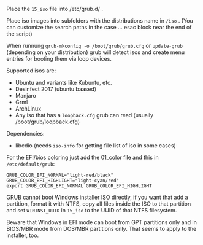 Place the `15_iso` file into /etc/grub.d/ .

Place iso images into subfolders with the distributions name in `/iso` . (You can customize the search paths in the case ... esac block near the end of the script)

When runnung `grub-mkconfig -o /boot/grub/grub.cfg` or `update-grub` (depending on your distribution) grub will detect isos and create menu entries for booting them via loop devices. 

Supported isos are:
* Ubuntu and variants like Kubuntu, etc.
* Desinfect 2017 (ubuntu baased)
* Manjaro
* Grml
* ArchLinux
* Any iso that has a `loopback.cfg` grub can read (usually /boot/grub/loopback.cfg)

Dependencies:
* libcdio (needs `iso-info` for getting file list of iso in some cases)

For the EFI/bios coloring just add the 01_color file and this in `/etc/default/grub`:
```
GRUB_COLOR_EFI_NORMAL="light-red/black"
GRUB_COLOR_EFI_HIGHLIGHT="light-cyan/red"
export GRUB_COLOR_EFI_NORMAL GRUB_COLOR_EFI_HIGHLIGHT
```

GRUB cannot boot Windows installer ISO directly, if you want that
add a partition, format it with NTFS, copy all files inside the ISO
to that partition and set `WININST_UUID` in `15_iso` to the UUID of that NTFS filesystem.

Beware that Windows in EFI mode can boot from GPT partitions only
and in BIOS/MBR mode from DOS/MBR partitions only.
That seems to apply to the installer, too.